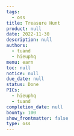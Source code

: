 ```yaml
---
tags: 
  - oss
title: Treasure Hunt
product: null
date: 2022-11-30
description: null
authors: 
  - tuand
  - hieuphq
menu: earn
toc: null
notice: null
due_date: null
status: Done
PICs: 
  - hieuphq
  - tuand
completion_date: null
bounty: 100
show_frontmatter: false
type: oss
---
```

